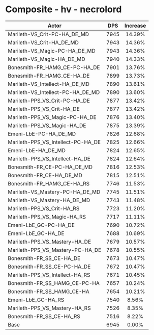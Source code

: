 # Composite - hv - necrolord
| Actor | DPS | Increase |
|---|:---:|:---:|
|Marileth-VS_Crit-PC-HA_DE_MD|7945|14.39%|
|Marileth-VS_Crit-HA_DE_MD|7943|14.36%|
|Marileth-VS_Magic-PC-HA_DE_MD|7943|14.36%|
|Marileth-VS_Magic-HA_DE_MD|7940|14.33%|
|Bonesmith-FR_HAMG_CE-PC-HA_DE|7901|13.76%|
|Bonesmith-FR_HAMG_CE-HA_DE|7899|13.73%|
|Marileth-VS_Intellect-HA_DE_MD|7890|13.61%|
|Marileth-VS_Intellect-PC-HA_DE_MD|7890|13.60%|
|Marileth-PPS_VS_Crit-PC-HA_DE|7877|13.42%|
|Marileth-PPS_VS_Crit-HA_DE|7877|13.42%|
|Marileth-PPS_VS_Magic-PC-HA_DE|7876|13.40%|
|Marileth-PPS_VS_Magic-HA_DE|7875|13.39%|
|Emeni-LbE-PC-HA_DE_MD|7826|12.68%|
|Marileth-PPS_VS_Intellect-PC-HA_DE|7825|12.66%|
|Emeni-LbE-HA_DE_MD|7824|12.65%|
|Marileth-PPS_VS_Intellect-HA_DE|7824|12.64%|
|Bonesmith-FR_CE-PC-HA_DE_MD|7816|12.53%|
|Bonesmith-FR_CE-HA_DE_MD|7815|12.51%|
|Bonesmith-FR_HAMG_CE-HA_RS|7746|11.53%|
|Marileth-VS_Mastery-PC-HA_DE_MD|7745|11.51%|
|Marileth-VS_Mastery-HA_DE_MD|7743|11.48%|
|Marileth-PPS_VS_Crit-HA_RS|7723|11.20%|
|Marileth-PPS_VS_Magic-HA_RS|7717|11.11%|
|Emeni-LbE_GC-PC-HA_DE|7690|10.72%|
|Emeni-LbE_GC-HA_DE|7688|10.69%|
|Marileth-PPS_VS_Mastery-HA_DE|7679|10.57%|
|Marileth-PPS_VS_Mastery-PC-HA_DE|7678|10.55%|
|Bonesmith-FR_SS_CE-HA_DE|7673|10.47%|
|Bonesmith-FR_SS_CE-PC-HA_DE|7672|10.47%|
|Marileth-PPS_VS_Intellect-HA_RS|7671|10.45%|
|Bonesmith-FR_SS_HAMG_CE-PC-HA|7657|10.24%|
|Bonesmith-FR_SS_HAMG_CE-HA|7654|10.21%|
|Emeni-LbE_GC-HA_RS|7540|8.56%|
|Marileth-PPS_VS_Mastery-HA_RS|7526|8.35%|
|Bonesmith-FR_SS_CE-HA_RS|7516|8.22%|
|Base|6945|0.00%|
